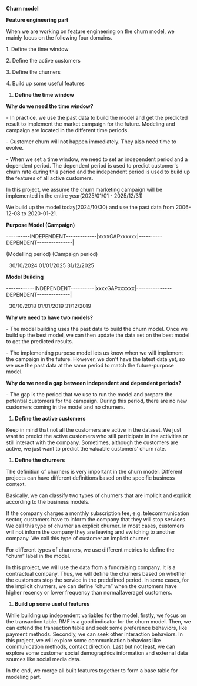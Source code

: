 **Churn model**

**Feature engineering part**

When we are working on feature engineering on the churn model, we mainly focus on the following four domains.

1\. Define the time window

2\. Define the active customers

3\. Define the churners

4\. Build up some useful features

1. **Define the time window**

**Why do we need the time window?**

\- In practice, we use the past data to build the model and get the predicted result to implement the market campaign for the future. Modeling and campaign are located in the different time periods.

\- Customer churn will not happen immediately. They also need time to evolve.

\- When we set a time window, we need to set an independent period and a dependent period. The dependent period is used to predict customer's churn rate during this period and the independent period is used to build up the features of all active customers.

In this project, we assume the churn marketing campaign will be implemented in the entire year(2025/01/01 - 2025/12/31)

We build up the model today(2024/10/30) and use the past data from 2006-12-08 to 2020-01-21.

**Purpose Model (Campaign)**

\----------INDEPENDENT-------------|xxxxGAPxxxxxx|----------DEPENDENT---------------|

(Modelling period) (Campaign period)

&nbsp;                      30/10/2024       01/01/2025                                  31/12/2025

**Model Building**

\------------INDEPENDENT----------|xxxxGAPxxxxxx|---------------DEPENDENT--------------|

&nbsp;                 30/10/2018     01/01/2019             31/12/2019

**Why we need to have two models?**

\- The model building uses the past data to build the churn model. Once we build up the best model, we can then update the data set on the best model to get the predicted results.

\- The implementing purpose model lets us know when we will implement the campaign in the future. However, we don't have the latest data yet, so we use the past data at the same period to match the future-purpose model.

**Why do we need a gap between independent and dependent periods?**

\- The gap is the period that we use to run the model and prepare the potential customers for the campaign. During this period, there are no new customers coming in the model and no churners.

1. **Define the active customers**

Keep in mind that not all the customers are active in the dataset. We just want to predict the active customers who still participate in the activities or still interact with the company. Sometimes, although the customers are active, we just want to predict the valuable customers’ churn rate.

1. **Define the churners**

The definition of churners is very important in the churn model. Different projects can have different definitions based on the specific business context.

Basically, we can classify two types of churners that are implicit and explicit according to the business models.

If the company charges a monthly subscription fee, e.g. telecommunication sector, customers have to inform the company that they will stop services. We call this type of churner an explicit churner. In most cases, customers will not inform the company they are leaving and switching to another company. We call this type of customer an implicit churner.

For different types of churners, we use different metrics to define the “churn” label in the model.

In this project, we will use the data from a fundraising company. It is a contractual company. Thus, we will define the churners based on whether the customers stop the service in the predefined period. In some cases, for the implicit churners, we can define “churn” when the customers have higher recency or lower frequency than normal(average) customers.

1. **Build up some useful features**

While building up independent variables for the model, firstly, we focus on the transaction table. RMF is a good indicator for the churn model. Then, we can extend the transaction table and seek some preference behaviors, like payment methods. Secondly, we can seek other interaction behaviors. In this project, we will explore some communication behaviors like communication methods, contact direction. Last but not least, we can explore some customer social demographics information and external data sources like social media data.

In the end, we merge all built features together to form a base table for modeling part.